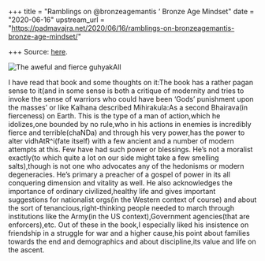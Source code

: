 +++
title = "Ramblings on @bronzeagemantis ‘ Bronze Age Mindset"
date = "2020-06-16"
upstream_url = "https://padmavajra.net/2020/06/16/ramblings-on-bronzeagemantis-bronze-age-mindset/"

+++
Source: [here](https://padmavajra.net/2020/06/16/ramblings-on-bronzeagemantis-bronze-age-mindset/).

  
  

![The aweful and fierce
guhyakAlI](https://padmavajrablog.files.wordpress.com/2020/06/ct4_ux7wyaab81n.jpg?w=741)

  
I have read that book and some thoughts on it:The book has a rather
pagan sense to it(and in some sense is both a critique of modernity and
tries to invoke the sense of warriors who could have been ‘Gods’
punishment upon the masses’ or like Kalhana described Mihirakula:As a
second Bhairava(in fierceness) on Earth. This is the type of a man of
action,which he idolizes,one bounded by no rule,who in his actions in
enemies is incredibly fierce and terrible(chaNDa) and through his very
power,has the power to alter vidhAtR^i(fate itself) with a few ancient
and a number of modern attempts at this. Few have had such power or
blessings. He’s not a moralist exactly(to which quite a lot on our side
might take a few smelling salts),though is not one who advocates any of
the hedonisms or modern degeneracies. He’s primary a preacher of a
gospel of power in its all conquering dimension and vitality as well. He
also acknowledges the importance of ordinary civilized,healthy life and
gives important suggestions for nationalist orgs(in the Western context
of course) and about the sort of tenancious,right-thinking people needed
to march through institutions like the Army(in the US
context),Government agencies(that are enforcers),etc. Out of these in
the book,I especially liked his insistence on friendship in a struggle
for war and a higher cause,his point about families towards the end and
demographics and about discipline,its value and life on the ascent.  

